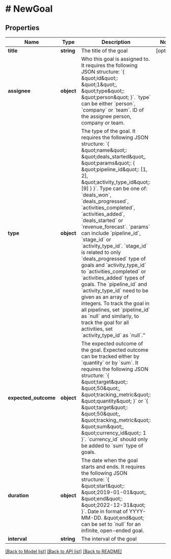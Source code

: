 # # NewGoal

## Properties

Name | Type | Description | Notes
------------ | ------------- | ------------- | -------------
**title** | **string** | The title of the goal | [optional]
**assignee** | **object** | Who this goal is assigned to. It requires the following JSON structure: &#x60;{ \&quot;id\&quot;: \&quot;1\&quot;, \&quot;type\&quot;: \&quot;person\&quot; }&#x60;. &#x60;type&#x60; can be either &#x60;person&#x60;, &#x60;company&#x60; or &#x60;team&#x60;. ID of the assignee person, company or team. |
**type** | **object** | The type of the goal. It requires the following JSON structure: &#x60;{ \&quot;name\&quot;: \&quot;deals_started\&quot;, \&quot;params\&quot;: { \&quot;pipeline_id\&quot;: [1, 2], \&quot;activity_type_id\&quot;: [9] } }&#x60;. Type can be one of: &#x60;deals_won&#x60;, &#x60;deals_progressed&#x60;, &#x60;activities_completed&#x60;, &#x60;activities_added&#x60;, &#x60;deals_started&#x60; or &#x60;revenue_forecast&#x60;. &#x60;params&#x60; can include &#x60;pipeline_id&#x60;, &#x60;stage_id&#x60; or &#x60;activity_type_id&#x60;. &#x60;stage_id&#x60; is related to only &#x60;deals_progressed&#x60; type of goals and &#x60;activity_type_id&#x60; to &#x60;activities_completed&#x60; or &#x60;activities_added&#x60; types of goals. The &#x60;pipeline_id&#x60; and &#x60;activity_type_id&#x60; need to be given as an array of integers. To track the goal in all pipelines, set &#x60;pipeline_id&#x60; as &#x60;null&#x60; and similarly, to track the goal for all activities, set &#x60;activity_type_id&#x60; as &#x60;null&#x60;.” |
**expected_outcome** | **object** | The expected outcome of the goal. Expected outcome can be tracked either by &#x60;quantity&#x60; or by &#x60;sum&#x60;. It requires the following JSON structure: &#x60;{ \&quot;target\&quot;: \&quot;50\&quot;, \&quot;tracking_metric\&quot;: \&quot;quantity\&quot; }&#x60; or &#x60;{ \&quot;target\&quot;: \&quot;50\&quot;, \&quot;tracking_metric\&quot;: \&quot;sum\&quot;, \&quot;currency_id\&quot;: 1 }&#x60;. &#x60;currency_id&#x60; should only be added to &#x60;sum&#x60; type of goals. |
**duration** | **object** | The date when the goal starts and ends. It requires the following JSON structure: &#x60;{ \&quot;start\&quot;: \&quot;2019-01-01\&quot;, \&quot;end\&quot;: \&quot;2022-12-31\&quot; }&#x60;. Date in format of YYYY-MM-DD. \&quot;end\&quot; can be set to &#x60;null&#x60; for an infinite, open-ended goal. |
**interval** | **string** | The interval of the goal |

[[Back to Model list]](../README.md#documentation-for-models) [[Back to API list]](../README.md#documentation-for-api-endpoints) [[Back to README]](../README.md)
